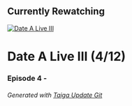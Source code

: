 ﻿
## Currently Rewatching

[![Date A Live III](https://s4.anilist.co/file/anilistcdn/media/anime/cover/medium/nx100722-M5nXzDkuGOLC.png)](https://anilist.co/anime/100722)

# Date A Live III (4/12)

### Episode 4 - 

###### *Generated with [Taiga Update Git](https://github.com/nike4613/taiga-update-git)*
